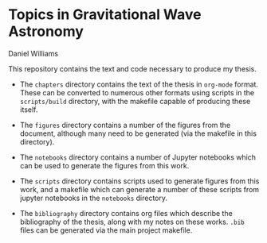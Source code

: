 # Topics in Gravitational Wave Astronomy
Daniel Williams

This repository contains the text and code necessary to produce my thesis.

* The `chapters` directory contains the text of the thesis in `org-mode` format. 
  These can be converted to numerous other formats using scripts in the `scripts/build` directory, with the makefile capable of producing these itself.

* The `figures` directory contains a number of the figures from the document, although many need to be generated (via the makefile in this directory).

* The `notebooks` directory contains a number of Jupyter notebooks which can be used to generate the figures from this work.

* The `scripts` directory contains scripts used to generate figures from this work, and a makefile which can generate a number of these scripts from jupyter notebooks in the `notebooks` directory.

* The `bibliography` directory contains org files which describe the bibliography of the thesis, along with my notes on these works. `.bib` files can be generated via the main project makefile.

